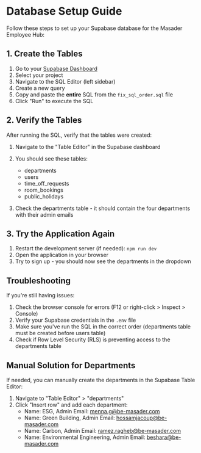 # Database Setup Guide

Follow these steps to set up your Supabase database for the Masader Employee Hub:

## 1. Create the Tables

1. Go to your [Supabase Dashboard](https://app.supabase.com/)
2. Select your project
3. Navigate to the SQL Editor (left sidebar)
4. Create a new query
5. Copy and paste the **entire** SQL from the `fix_sql_order.sql` file
6. Click "Run" to execute the SQL

## 2. Verify the Tables

After running the SQL, verify that the tables were created:

1. Navigate to the "Table Editor" in the Supabase dashboard
2. You should see these tables:
   - departments
   - users
   - time_off_requests
   - room_bookings
   - public_holidays

3. Check the departments table - it should contain the four departments with their admin emails

## 3. Try the Application Again

1. Restart the development server (if needed): `npm run dev`
2. Open the application in your browser
3. Try to sign up - you should now see the departments in the dropdown

## Troubleshooting

If you're still having issues:

1. Check the browser console for errors (F12 or right-click > Inspect > Console)
2. Verify your Supabase credentials in the `.env` file
3. Make sure you've run the SQL in the correct order (departments table must be created before users table)
4. Check if Row Level Security (RLS) is preventing access to the departments table

## Manual Solution for Departments

If needed, you can manually create the departments in the Supabase Table Editor:

1. Navigate to "Table Editor" > "departments"
2. Click "Insert row" and add each department:
   - Name: ESG, Admin Email: menna.g@be-masader.com
   - Name: Green Building, Admin Email: hossamjacoup@be-masader.com  
   - Name: Carbon, Admin Email: ramez.ragheb@be-masader.com
   - Name: Environmental Engineering, Admin Email: beshara@be-masader.com 